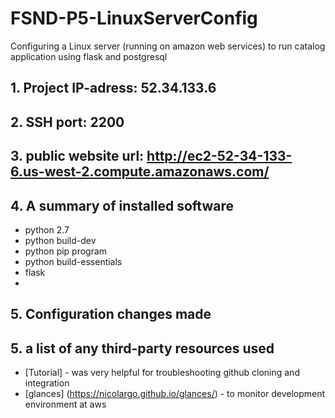 # FSND-P5-LinuxServerConfig
Configuring a Linux server (running on amazon web services) to run catalog application using flask and postgresql 

## 1. Project IP-adress: 52.34.133.6
## 2. SSH port: 2200
## 3. public website url: http://ec2-52-34-133-6.us-west-2.compute.amazonaws.com/
## 4. A summary of installed software
- python 2.7
- python build-dev
- python pip program
- python build-essentials
- flask
- 

## 5. Configuration changes made
  
## 5. a list of any third-party resources used
- [Tutorial] - was very helpful for troubleshooting github cloning and integration
- [glances] (https://nicolargo.github.io/glances/) - to monitor development environment at aws
